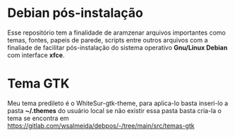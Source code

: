 # Debian pós-instalação

Esse repositório tem a finalidade de aramzenar arquivos importantes como temas, 
fontes, papeis de parede, scripts entre outros arquivos com a finaliade de facilitar 
pós-instalação do sistema operativo **Gnu/Linux Debian** com interface **xfce**.

# Tema GTK
Meu tema predileto é o WhiteSur-gtk-theme, para aplica-lo basta inseri-lo 
a pasta **~/.themes** do usuário local se não existir essa pasta basta cria-la o
tema se encontra em https://gitlab.com/wsalmeida/debpos/-/tree/main/src/temas-gtk


